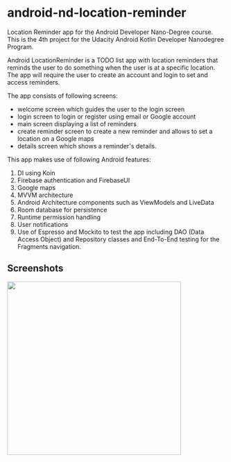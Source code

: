# android-nd-location-reminder

Location Reminder app for the Android Developer Nano-Degree course. This is the 4th project
for the Udacity Android Kotlin Developer Nanodegree Program.

Android LocationReminder is a TODO list app with location reminders that reminds the
user to do something when the user is at a specific location. The app will require the
user to create an account and login to set and access reminders.

The app consists of following screens:

- welcome screen which guides the user to the login screen
- login screen to login or register using email or Google account
- main screen displaying a list of reminders
- create reminder screen to create a new reminder and allows to set a location on a Google maps
- details screen which shows a reminder's details. 

This app makes use of following Android features:

1. DI using Koin
2. Firebase authentication and FirebaseUI
3. Google maps
4. MVVM architecture
5. Android Architecture components such as ViewModels and LiveData 
6. Room database for persistence
7. Runtime permission handling
7. User notifications
8. Use of Espresso and Mockito to test the app including DAO (Data Access Object) and Repository
   classes and End-To-End testing for the Fragments navigation.

## Screenshots

<img src="https://raw.githubusercontent.com/jploz/android-nd-load-app/main/screenshots/Screenshot_060852042.png" width="400"/>
